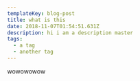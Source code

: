 ```yaml
---
templateKey: blog-post
title: what is this
date: 2018-11-07T01:54:51.631Z
description: hi i am a description master
tags:
  - a tag
  - another tag
---
```

wowowowow
